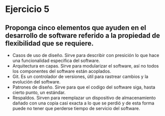 # Ejercicio 5

## Proponga cinco elementos que ayuden en el desarrollo de software referido a la propiedad de flexibilidad que se requiere.

- Casos de uso de diseño. Sirve para describir con presición lo que hace una funcionalidad especifica del software.
- Arquitectura en capas. Sirve para modularizar el software, así no todos los componentes del software están acoplados.
- Git. Es un controlador de versiones, útil para rastrear cambios y la evolución del software.
- Patrones de diseño. Sirve para que el codigo del software siga, hasta cierto punto, un estándar.
- Respaldos. Sirven para reemplazar un dispositivo de almacenamiento dañado con una copia casi exacta a lo que se perdió y de esta forma puede no tener que perderse tiempo de servicio del software.



